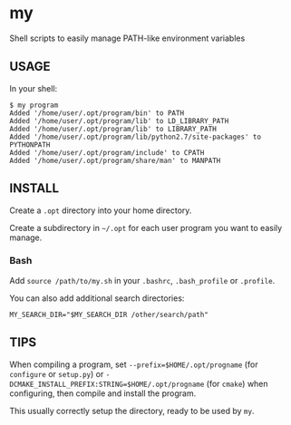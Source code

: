 my
==

Shell scripts to easily manage PATH-like environment variables


USAGE
-----

In your shell:

    $ my program
    Added '/home/user/.opt/program/bin' to PATH
    Added '/home/user/.opt/program/lib' to LD_LIBRARY_PATH
    Added '/home/user/.opt/program/lib' to LIBRARY_PATH
    Added '/home/user/.opt/program/lib/python2.7/site-packages' to PYTHONPATH
    Added '/home/user/.opt/program/include' to CPATH
    Added '/home/user/.opt/program/share/man' to MANPATH

INSTALL
-------

Create a `.opt` directory into your home directory.

Create a subdirectory in `~/.opt` for each user program you want to easily manage.


### Bash

Add `source /path/to/my.sh` in your `.bashrc`, `.bash_profile` or `.profile`.

You can also add additional search directories:

    MY_SEARCH_DIR="$MY_SEARCH_DIR /other/search/path"


TIPS
----

When compiling a program, set `--prefix=$HOME/.opt/progname` (for `configure` or `setup.py`)
or `-DCMAKE_INSTALL_PREFIX:STRING=$HOME/.opt/progname` (for `cmake`) when configuring,
then compile and install the program.

This usually correctly setup the directory, ready to be used by `my`.
